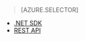 > [AZURE.SELECTOR]
- [.NET SDK](../articles/media-services-dotnet-get-started.md)
- [REST API](../articles/media-services-rest-get-started.md)
